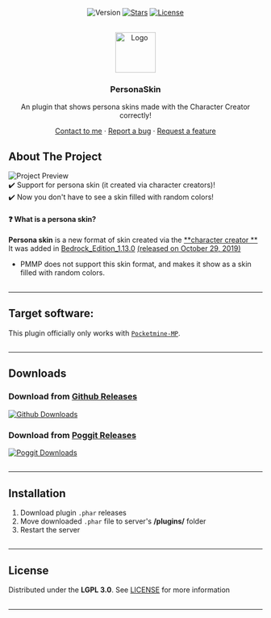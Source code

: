 <!-- PROJECT BADGES -->
<div align="center">

![Version][version-badge]
[![Stars][stars-badge]][stars-url]
[![License][license-badge]][license-url]

</div>


<!-- PROJECT LOGO -->
<br />
<div align="center">
  <img src="https://raw.githubusercontent.com/presentkim-pm/PersonaSkin/main/assets/icon.png" alt="Logo" width="80" height="80">
  <h3>PersonaSkin</h3>
  <p align="center">
    An plugin that shows persona skins made with the Character Creator correctly!

[Contact to me][author-discord] · [Report a bug][issues-url] · [Request a feature][issues-url]

  </p>
</div>


<!-- ABOUT THE PROJECT -->

## About The Project

![Project Preview][project-preview]
<br> ✔️ Support for persona skin (it created via character creators)!
<br> ✔️ Now you don't have to see a skin filled with random colors!

#### :question: What is a **persona skin**?

**Persona skin** is a new format of skin created via the [**character creator
**](https://minecraft.gamepedia.com/Character_creator)  
It was added
in [Bedrock_Edition_1.13.0](https://minecraft.gamepedia.com/Bedrock_Edition_1.13.0) [(released on October 29, 2019)](https://feedback.minecraft.net/hc/en-us/articles/360035247792)

- PMMP does not support this skin format, and makes it show as a skin filled with random colors.

##

-----

## Target software:

This plugin officially only works with [`Pocketmine-MP`](https://github.com/NetherGamesMC/PocketMine-MP/).

##

-----

## Downloads

### Download from [Github Releases][releases-url]

[![Github Downloads][release-badge]][releases-url]

###

### Download from [Poggit Releases][poggit-release-url]

[![Poggit Downloads][poggit-downloads-badge]][poggit-release-url]

##

-----

## Installation

1) Download plugin `.phar` releases
2) Move downloaded `.phar` file to server's **/plugins/** folder
3) Restart the server

##

-----

## License

Distributed under the **LGPL 3.0**. See [LICENSE][license-url] for more information

##

-----

[author-discord]: https://discordapp.com/users/345772340279508993

[poggit-ci-badge]: https://poggit.pmmp.io/ci.shield/presentkim-pm/PersonaSkin/PersonaSkin?style=for-the-badge

[poggit-version-badge]: https://poggit.pmmp.io/shield.api/PersonaSkin?style=for-the-badge

[poggit-downloads-badge]: https://poggit.pmmp.io/shield.dl.total/PersonaSkin?style=for-the-badge

[version-badge]: https://img.shields.io/github/v/release/presentkim-pm/PersonaSkin?display_name=tag&style=for-the-badge&label=VERSION

[release-badge]: https://img.shields.io/github/downloads/presentkim-pm/PersonaSkin/total?style=for-the-badge&label=GITHUB%20

[stars-badge]: https://img.shields.io/github/stars/presentkim-pm/PersonaSkin.svg?style=for-the-badge

[license-badge]: https://img.shields.io/github/license/presentkim-pm/PersonaSkin.svg?style=for-the-badge

[poggit-ci-url]: https://poggit.pmmp.io/ci/presentkim-pm/PersonaSkin/PersonaSkin

[poggit-release-url]: https://poggit.pmmp.io/p/PersonaSkin

[stars-url]: https://github.com/presentkim-pm/PersonaSkin/stargazers

[releases-url]: https://github.com/presentkim-pm/PersonaSkin/releases

[issues-url]: https://github.com/presentkim-pm/PersonaSkin/issues

[license-url]: https://github.com/presentkim-pm/PersonaSkin/blob/main/LICENSE

[project-icon]: https://raw.githubusercontent.com/presentkim-pm/PersonaSkin/main/assets/icon.png

[project-preview]: https://raw.githubusercontent.com/presentkim-pm/PersonaSkin/main/assets/preview.gif

